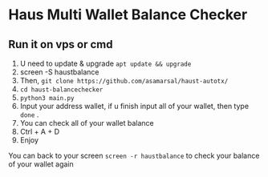 ﻿# Haus Multi Wallet Balance Checker

## Run it on vps or cmd

1. U need to update & upgrade ``apt update && upgrade``
2. screen -S haustbalance
3. Then, ``git clone https://github.com/asamarsal/haust-autotx/``
4. ``cd haust-balancechecker``
7. ``python3 main.py``
8. Input your address wallet, if u finish input all of your wallet, then type ``done`` .
9. You can check all of your wallet balance
10. Ctrl + A + D
11. Enjoy

You can back to your screen ``screen -r haustbalance`` to check your balance of your wallet again
